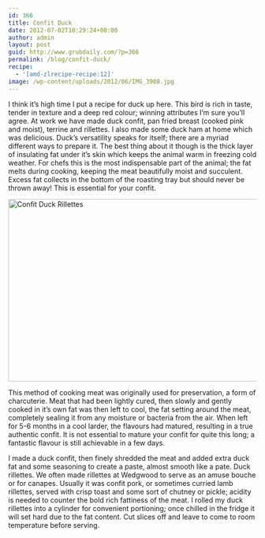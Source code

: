 ```yaml
---
id: 366
title: Confit Duck
date: 2012-07-02T10:29:24+00:00
author: admin
layout: post
guid: http://www.grubdaily.com/?p=366
permalink: /blog/confit-duck/
recipe:
  - '[amd-zlrecipe-recipe:12]'
image: /wp-content/uploads/2012/06/IMG_3908.jpg
---
```

I think it&#8217;s high time I put a recipe for duck up here. This bird is rich in taste, tender in texture and a deep red colour; winning attributes I&#8217;m sure you&#8217;ll agree. At work we have made duck confit, pan fried breast (cooked pink and moist), terrine and rillettes. I also made some duck ham at home which was delicious. Duck&#8217;s versatility speaks for itself; there are a myriad different ways to prepare it. The best thing about it though is the thick layer of insulating fat under it&#8217;s skin which keeps the animal warm in freezing cold weather. For chefs this is the most indispensable part of the animal; the fat melts during cooking, keeping the meat beautifully moist and succulent. Excess fat collects in the bottom of the roasting tray but should never be thrown away! This is essential for your confit.
  
[<img class="aligncenter  wp-image-368" title="Confit Duck Rillettes" alt="Confit Duck Rillettes" src="http://www.grubdaily.com/wp-content/uploads/2012/06/IMG_3908-1024x682.jpg" width="555" height="370" srcset="http://www.grubdaily.com/wp-content/uploads/2012/06/IMG_3908-1024x682.jpg 1024w, http://www.grubdaily.com/wp-content/uploads/2012/06/IMG_3908-300x200.jpg 300w" sizes="(max-width: 555px) 100vw, 555px" />](http://www.grubdaily.com/wp-content/uploads/2012/06/IMG_3908.jpg)
  
This method of cooking meat was originally used for preservation, a form of charcuterie. Meat that had been lightly cured, then slowly and gently cooked in it&#8217;s own fat was then left to cool, the fat setting around the meat, completely sealing it from any moisture or bacteria from the air. When left for 5-6 months in a cool larder, the flavours had matured, resulting in a true authentic confit. It is not essential to mature your confit for quite this long; a fantastic flavour is still achievable in a few days.

I made a duck confit, then finely shredded the meat and added extra duck fat and some seasoning to create a paste, almost smooth like a pate. Duck rillettes. We often made rillettes at Wedgwood to serve as an amuse bouche or for canapes. Usually it was confit pork, or sometimes curried lamb rillettes, served with crisp toast and some sort of chutney or pickle; acidity is needed to counter the bold rich fattiness of the meat. I rolled my duck rillettes into a cylinder for convenient portioning; once chilled in the fridge it will set hard due to the fat content. Cut slices off and leave to come to room temperature before serving.